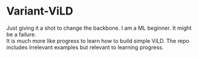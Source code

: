 # Variant-ViLD
Just giving it a shot to change the backbone. I am a ML beginner. It might be a failure.  
It is much more like progress to learn how to build simple ViLD. The repo includes irrelevant examples but relevant to learning progress.  
